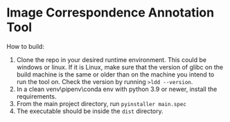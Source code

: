 # Image Correspondence Annotation Tool

How to build:

1. Clone the repo in your desired runtime environment. This could be windows or linux. If it is Linux, make sure that the version of glibc on the build machine is the same or older than on the machine you intend to run the tool on. Check the version by running `>ldd --version`.
2. In a clean venv\pipenv\conda env with python 3.9 or newer, install the requirements.
3. From the main project directory, run `pyinstaller main.spec`
4. The executable should be inside the `dist` directory.
